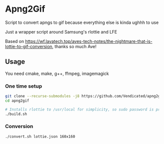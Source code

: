 # Apng2Gif

Script to convert apngs to gif because everything else is kinda ughhh to use

Just a wrapper script around Samsung's rlottie and LFE

Based on https://wf.lavatech.top/aves-tech-notes/the-nightmare-that-is-lottie-to-gif-conversion, thanks so much Ave!

## Usage

You need cmake, make, g++, ffmpeg, imagemagick

### One time setup

```sh
git clone --recurse-submodules -j8 https://github.com/Vendicated/apng2gif
cd apng2gif

# Installs rlottie to /usr/local for simplicity, so sudo password is prompted
./build.sh
```

### Conversion

```sh
./convert.sh lottie.json 160x160
```
